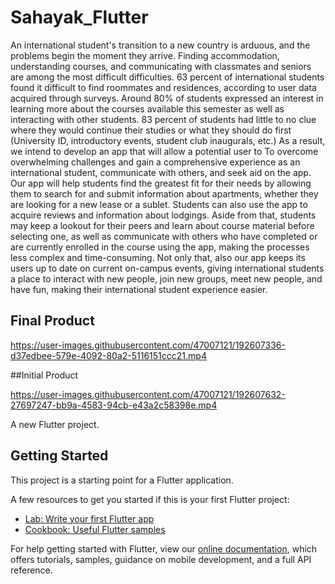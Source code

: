 # Sahayak_Flutter

An international student's transition to a new country is arduous, and the problems begin the moment they arrive. 
Finding accommodation, understanding courses, and communicating with classmates and seniors are among the 
most difficult difficulties. 63 percent of international students found it difficult to find roommates and residences, 
according to user data acquired through surveys. Around 80% of students expressed an interest in learning more 
about the courses available this semester as well as interacting with other students. 83 percent of students had 
little to no clue where they would continue their studies or what they should do first (University ID, introductory 
events, student club inaugurals, etc.) As a result, we intend to develop an app that will allow a potential user to 
To overcome overwhelming challenges and gain a comprehensive experience as an international student, 
communicate with others, and seek aid on the app. Our app will help students find the greatest fit for their needs 
by allowing them to search for and submit information about apartments, whether they are looking for a new lease 
or a sublet. Students can also use the app to acquire reviews and information about lodgings. Aside from that, 
students may keep a lookout for their peers and learn about course material before selecting one, as well as 
communicate with others who have completed or are currently enrolled in the course using the app, making the 
processes less complex and time-consuming. Not only that, also our app keeps its users up to date on current 
on-campus events, giving international students a place to interact with new people, join new groups, meet new 
people, and have fun, making their international student experience easier.

## Final Product 


https://user-images.githubusercontent.com/47007121/192607336-d37edbee-579e-4092-80a2-5116151ccc21.mp4

##Initial Product


https://user-images.githubusercontent.com/47007121/192607632-27697247-bb9a-4583-94cb-e43a2c58398e.mp4


A new Flutter project.

## Getting Started

This project is a starting point for a Flutter application.

A few resources to get you started if this is your first Flutter project:

- [Lab: Write your first Flutter app](https://flutter.dev/docs/get-started/codelab)
- [Cookbook: Useful Flutter samples](https://flutter.dev/docs/cookbook)

For help getting started with Flutter, view our
[online documentation](https://flutter.dev/docs), which offers tutorials,
samples, guidance on mobile development, and a full API reference.
